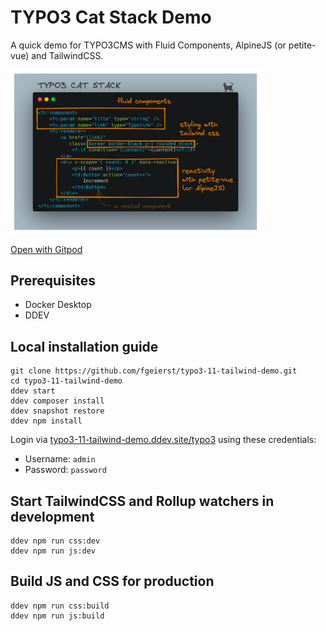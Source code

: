 # TYPO3 Cat Stack Demo

A quick demo for TYPO3CMS with Fluid Components, AlpineJS (or petite-vue) and TailwindCSS.

<img src='./typo3-cat-stack.png' width='400' alt="Annotated screenshot">

[Open with Gitpod](https://gitpod.io/#https://github.com/fgeierst/typo3-11-tailwind-demo/)


## Prerequisites

- Docker Desktop
- DDEV


## Local installation guide

	git clone https://github.com/fgeierst/typo3-11-tailwind-demo.git
	cd typo3-11-tailwind-demo
	ddev start
	ddev composer install
	ddev snapshot restore
    ddev npm install
	
Login via [typo3-11-tailwind-demo.ddev.site/typo3](typo3-11-tailwind-demo.ddev.site/typo3) using these credentials:

- Username: `admin`
- Password: `password`


## Start TailwindCSS and Rollup watchers in development

	ddev npm run css:dev 
    ddev npm run js:dev 

## Build JS and CSS for production

	ddev npm run css:build
    ddev npm run js:build